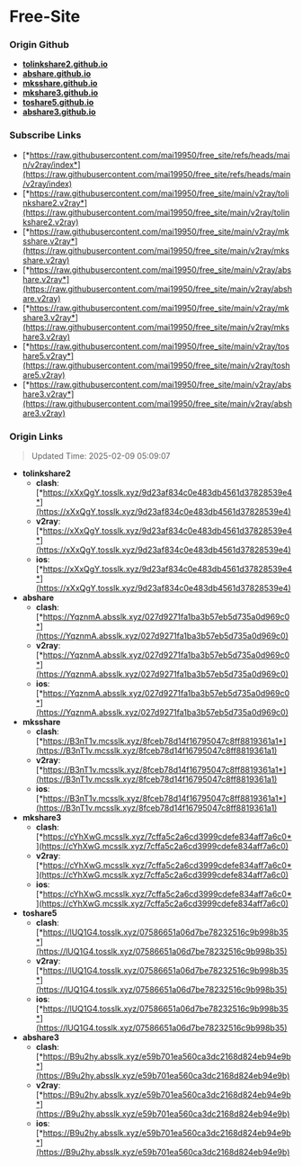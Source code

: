 # Free-Site

### Origin Github

- [**tolinkshare2.github.io**](https://github.com/tolinkshare2/tolinkshare2.github.io)
- [**abshare.github.io**](https://github.com/abshare/abshare.github.io)
- [**mksshare.github.io**](https://github.com/mksshare/mksshare.github.io)
- [**mkshare3.github.io**](https://github.com/mkshare3/mkshare3.github.io)
- [**toshare5.github.io**](https://github.com/toshare5/toshare5.github.io)
- [**abshare3.github.io**](https://github.com/abshare3/abshare3.github.io)

### Subscribe Links

- [*https://raw.githubusercontent.com/mai19950/free_site/refs/heads/main/v2ray/index*](https://raw.githubusercontent.com/mai19950/free_site/refs/heads/main/v2ray/index)
- [*https://raw.githubusercontent.com/mai19950/free_site/main/v2ray/tolinkshare2.v2ray*](https://raw.githubusercontent.com/mai19950/free_site/main/v2ray/tolinkshare2.v2ray)
- [*https://raw.githubusercontent.com/mai19950/free_site/main/v2ray/mksshare.v2ray*](https://raw.githubusercontent.com/mai19950/free_site/main/v2ray/mksshare.v2ray)
- [*https://raw.githubusercontent.com/mai19950/free_site/main/v2ray/abshare.v2ray*](https://raw.githubusercontent.com/mai19950/free_site/main/v2ray/abshare.v2ray)
- [*https://raw.githubusercontent.com/mai19950/free_site/main/v2ray/mkshare3.v2ray*](https://raw.githubusercontent.com/mai19950/free_site/main/v2ray/mkshare3.v2ray)
- [*https://raw.githubusercontent.com/mai19950/free_site/main/v2ray/toshare5.v2ray*](https://raw.githubusercontent.com/mai19950/free_site/main/v2ray/toshare5.v2ray)
- [*https://raw.githubusercontent.com/mai19950/free_site/main/v2ray/abshare3.v2ray*](https://raw.githubusercontent.com/mai19950/free_site/main/v2ray/abshare3.v2ray)

### Origin Links

> Updated Time: 2025-02-09 05:09:07

- **tolinkshare2**
  - **clash**: [*https://xXxQgY.tosslk.xyz/9d23af834c0e483db4561d37828539e4*](https://xXxQgY.tosslk.xyz/9d23af834c0e483db4561d37828539e4)
  - **v2ray**: [*https://xXxQgY.tosslk.xyz/9d23af834c0e483db4561d37828539e4*](https://xXxQgY.tosslk.xyz/9d23af834c0e483db4561d37828539e4)
  - **ios**: [*https://xXxQgY.tosslk.xyz/9d23af834c0e483db4561d37828539e4*](https://xXxQgY.tosslk.xyz/9d23af834c0e483db4561d37828539e4)
- **abshare**
  - **clash**: [*https://YqznmA.absslk.xyz/027d9271fa1ba3b57eb5d735a0d969c0*](https://YqznmA.absslk.xyz/027d9271fa1ba3b57eb5d735a0d969c0)
  - **v2ray**: [*https://YqznmA.absslk.xyz/027d9271fa1ba3b57eb5d735a0d969c0*](https://YqznmA.absslk.xyz/027d9271fa1ba3b57eb5d735a0d969c0)
  - **ios**: [*https://YqznmA.absslk.xyz/027d9271fa1ba3b57eb5d735a0d969c0*](https://YqznmA.absslk.xyz/027d9271fa1ba3b57eb5d735a0d969c0)
- **mksshare**
  - **clash**: [*https://B3nT1v.mcsslk.xyz/8fceb78d14f16795047c8ff8819361a1*](https://B3nT1v.mcsslk.xyz/8fceb78d14f16795047c8ff8819361a1)
  - **v2ray**: [*https://B3nT1v.mcsslk.xyz/8fceb78d14f16795047c8ff8819361a1*](https://B3nT1v.mcsslk.xyz/8fceb78d14f16795047c8ff8819361a1)
  - **ios**: [*https://B3nT1v.mcsslk.xyz/8fceb78d14f16795047c8ff8819361a1*](https://B3nT1v.mcsslk.xyz/8fceb78d14f16795047c8ff8819361a1)
- **mkshare3**
  - **clash**: [*https://cYhXwG.mcsslk.xyz/7cffa5c2a6cd3999cdefe834aff7a6c0*](https://cYhXwG.mcsslk.xyz/7cffa5c2a6cd3999cdefe834aff7a6c0)
  - **v2ray**: [*https://cYhXwG.mcsslk.xyz/7cffa5c2a6cd3999cdefe834aff7a6c0*](https://cYhXwG.mcsslk.xyz/7cffa5c2a6cd3999cdefe834aff7a6c0)
  - **ios**: [*https://cYhXwG.mcsslk.xyz/7cffa5c2a6cd3999cdefe834aff7a6c0*](https://cYhXwG.mcsslk.xyz/7cffa5c2a6cd3999cdefe834aff7a6c0)
- **toshare5**
  - **clash**: [*https://lUQ1G4.tosslk.xyz/07586651a06d7be78232516c9b998b35*](https://lUQ1G4.tosslk.xyz/07586651a06d7be78232516c9b998b35)
  - **v2ray**: [*https://lUQ1G4.tosslk.xyz/07586651a06d7be78232516c9b998b35*](https://lUQ1G4.tosslk.xyz/07586651a06d7be78232516c9b998b35)
  - **ios**: [*https://lUQ1G4.tosslk.xyz/07586651a06d7be78232516c9b998b35*](https://lUQ1G4.tosslk.xyz/07586651a06d7be78232516c9b998b35)
- **abshare3**
  - **clash**: [*https://B9u2hy.absslk.xyz/e59b701ea560ca3dc2168d824eb94e9b*](https://B9u2hy.absslk.xyz/e59b701ea560ca3dc2168d824eb94e9b)
  - **v2ray**: [*https://B9u2hy.absslk.xyz/e59b701ea560ca3dc2168d824eb94e9b*](https://B9u2hy.absslk.xyz/e59b701ea560ca3dc2168d824eb94e9b)
  - **ios**: [*https://B9u2hy.absslk.xyz/e59b701ea560ca3dc2168d824eb94e9b*](https://B9u2hy.absslk.xyz/e59b701ea560ca3dc2168d824eb94e9b)
